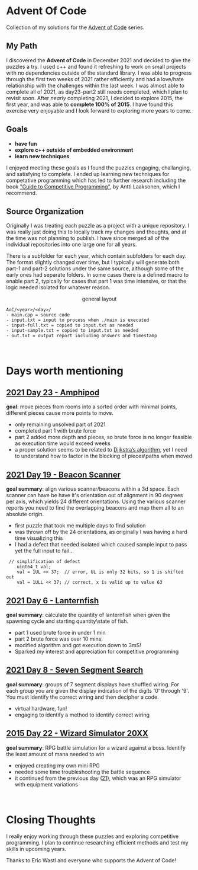 # Advent Of Code
Collection of my solutions for the [Advent of Code](https://adventofcode.com) series.

## My Path
I discovered the **Advent of Code** in December 2021 and decided to give the puzzles a try.  I used c++ and found it  refreshing to work on small projects with no dependencies outside of the standard library.  I was able to progress through the first two weeks of 2021 rather efficiently and had a love/hate relationship with the challenges within the last week.  I was almost able to complete all of 2021, as day23-part2 still needs completed, which I plan to revisit soon.  After *nearly* completing 2021, I decided to explore 2015, the first year, and was able to **complete 100% of 2015**.  I have found this exercise very enjoyable and I look forward to exploring more years to come.  

## Goals
*  **have fun**
* **explore c++ outside of embedded environment**
* **learn new techniques**

I enjoyed meeting these goals as I found the puzzles engaging, challanging, and satisfying to complete. I ended up  learning new techniques for competative programming which has led to further research including the book ["Guide to Competitive Programming"](https://www.amazon.com/Guide-Competitive-Programming-Algorithms-Undergraduate/dp/3030393569/), by Antti Laaksonen, which I recommend.

## Source Organization
Originally I was treating each puzzle as a project with a unique repository. I was really just doing this to locally track my changes and thoughts, and at the time was not planning to publish. I have since merged all of the individual repositories into one large one for all years.

There is a subfolder for each year, which contain subfolders for each day. The format slightly changed over time, but I typically will generate both part-1 and part-2 solutions under the same source, although some of the early ones had separate folders. In some cases there is a defined macro to enable part 2, typically for cases that part 1 was time intensive, or that the logic needed isolated for whatever reason.

<p style="text-align: center;">general layout</p>

    AoC/<year>/<day>/
    - main.cpp = source code
    - input.txt = input to process when ./main is executed
    - input-full.txt = copied to input.txt as needed
    - input-sample.txt = copied to input.txt as needed
    - out.txt = output report including answers and timestamp

<br/>

# Days worth mentioning
## [2021 Day 23 - Amphipod](https://adventofcode.com/2021/day/23)
**goal**: move pieces from rooms into a sorted order with minimal points, different pieces cause more points to move.
* only remaining unsolved part of 2021
* completed part 1 with brute force
* part 2 added more depth and pieces, so brute force is no longer feasible as execution time would exceed weeks
* a proper solution seems to be related to [Dijkstra’s algorithm](https://en.wikipedia.org/wiki/Dijkstra%27s_algorithm), yet I need to understand how to factor in the blocking of pieces\paths when moved

## [2021 Day 19 - Beacon Scanner](https://adventofcode.com/2021/day/19)
**goal summary**: align various scanner/beacons within a 3d space.  Each scanner can have be have it's orientation out of alignment in 90 degrees per axis, which yields 24 different orientations.  Using the various scanner reports you need to find the overlapping beacons and map them all to an absolute origin.
* first puzzle that took me multiple days to find solution
* was thrown off by the 24 orientations, as originally I was having a hard time visualizing this
* I had a defect that needed isolated which caused sample input to pass yet the full input to fail...
<pre><code> // simplification of defect
    uint64_t val;
    val = 1UL << 37;  // error, UL is only 32 bits, so 1 is shifted out 
    val = 1ULL << 37; // correct, x is valid up to value 63
</code></pre>

## [2021 Day 6 - Lanternfish](https://adventofcode.com/2021/day/6)
**goal summary**: calculate the quantity of lanternfish when given the spawning cycle and starting quantity\state of fish.
* part 1 used brute force in under 1 min
* part 2 brute force was over 10 mins.
* modified algorithm and got execution down to 3mS!
* Sparked my interest and appreciation for competitive programming

## [2021 Day 8 - Seven Segment Search](https://adventofcode.com/2021/day/8)
**goal summary**: groups of 7 segment displays have shuffled wiring.  For each group you are given the display indication of the digits '0' through '9'.  You must identify the correct wiring and then decipher a code.
* virtual hardware, fun!
* engaging to identify a method to identify correct wiring

## [2015 Day 22 - Wizard Simulator 20XX](https://adventofcode.com/2015/day/22)
**goal summary**: RPG battle simulation for a wizard against a boss.  Identify the least amount of mana needed to win
* enjoyed creating my own mini RPG
* needed some time troubleshooting the battle sequence
* it continued from the previous day ([21](https://adventofcode.com/2015/day/22)), which was an RPG simulator with equipment variations

<br/>

# Closing Thoughts
I really enjoy working through these puzzles and exploring competitive programming.  I plan to continue researching efficient methods and test my skills in upcoming years.

Thanks to Eric Wastl and everyone who supports the Advent of Code!
 